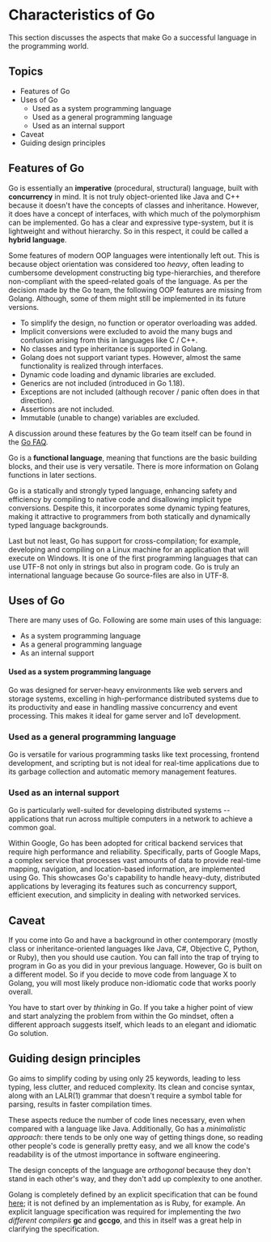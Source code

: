 # Characteristics of Go

This section discusses the aspects that make Go a successful language in the programming world.

## Topics

- Features of Go
- Uses of Go
  - Used as a system programming language
  - Used as a general programming language
  - Used as an internal support
- Caveat
- Guiding design principles

## Features of Go

Go is essentially an **imperative** (procedural, structural) language, built with **concurrency** in mind.
It is not truly object-oriented like Java and C++ because it doesn't have the concepts of classes and inheritance.
However, it does have a concept of interfaces, with which much of the polymorphism can be implemented.
Go has a clear and expressive type-system, but it is lightweight and without hierarchy.
So in this respect, it could be called a **hybrid language**.

Some features of modern OOP languages were intentionally left out.
This is because object orientation was considered too _heavy_, often leading to cumbersome development constructing big type-hierarchies, and therefore non-compliant with the speed-related goals of the language.
As per the decision made by the Go team, the following OOP features are missing from Golang.
Although, some of them might still be implemented in its future versions.

- To simplify the design, no function or operator overloading was added.
- Implicit conversions were excluded to avoid the many bugs and confusion arising from this in languages like C / C++.
- No classes and type inheritance is supported in Golang.
- Golang does not support variant types. However, almost the same functionality is realized through interfaces.
- Dynamic code loading and dynamic libraries are excluded.
- Generics are not included (introduced in Go 1.18).
- Exceptions are not included (although recover / panic often does in that direction).
- Assertions are not included.
- Immutable (unable to change) variables are excluded.

A discussion around these features by the Go team itself can be found in the [Go FAQ](https://go.dev/doc/faq).

Go is a **functional language**, meaning that functions are the basic building blocks, and their use is very versatile.
There is more information on Golang functions in later sections.

Go is a statically and strongly typed language, enhancing safety and efficiency by compiling to native code and disallowing implicit type conversions.
Despite this, it incorporates some dynamic typing features, making it attractive to programmers from both statically and dynamically typed language backgrounds.

Last but not least, Go has support for cross-compilation; for example, developing and compiling on a Linux machine for an application that will execute on Windows.
It is one of the first programming languages that can use UTF-8 not only in strings but also in program code.
Go is truly an international language because Go source-files are also in UTF-8.

## Uses of Go

There are many uses of Go. Following are some main uses of this language:

- As a system programming language
- As a general programming language
- As an internal support

#### Used as a system programming language

Go was designed for server-heavy environments like web servers and storage systems, excelling in high-performance distributed systems due to its productivity and ease in handling massive concurrency and event processing.
This makes it ideal for game server and IoT development.

### Used as a general programming language

Go is versatile for various programming tasks like text processing, frontend development, and scripting but is not ideal for real-time applications due to its garbage collection and automatic memory management features.

### Used as an internal support

Go is particularly well-suited for developing distributed systems -- applications that run across multiple computers in a network to achieve a common goal.

Within Google, Go has been adopted for critical backend services that require high performance and reliability.
Specifically, parts of Google Maps, a complex service that processes vast amounts of data to provide real-time mapping, navigation, and location-based information, are implemented using Go.
This showcases Go's capability to handle heavy-duty, distributed applications by leveraging its features such as concurrency support, efficient execution, and simplicity in dealing with networked services.

## Caveat

If you come into Go and have a background in other contemporary (mostly class or inheritance-oriented languages like Java, C#, Objective C, Python, or Ruby), then you should use caution.
You can fall into the trap of trying to program in Go as you did in your previous language.
However, Go is built on a different model.
So if you decide to move code from language X to Golang, you will most likely produce non-idiomatic code that works poorly overall.

You have to start over by _thinking_ in Go.
If you take a higher point of view and start analyzing the problem from within the Go mindset, often a different approach suggests itself, which leads to an elegant and idiomatic Go solution.

## Guiding design principles

Go aims to simplify coding by using only 25 keywords, leading to less typing, less clutter, and reduced complexity.
Its clean and concise syntax, along with an LALR(1) grammar that doesn't require a symbol table for parsing, results in faster compilation times.

These aspects reduce the number of code lines necessary, even when compared with a language like Java.
Additionally, Go has a _minimalistic approach_: there tends to be only one way of getting things done, so reading other people's code is generally pretty easy, and we all know the code's readability is of the utmost importance in software engineering.

The design concepts of the language are _orthogonal_ because they don't stand in each other's way, and they don't add up complexity to one another.

Golang is completely defined by an explicit specification that can be found [here](https://go.dev/ref/spec); it is not defined by an implementation as is Ruby, for example.
An explicit language specification was required for implementing the _two different compilers_ **gc** and **gccgo**, and this in itself was a great help in clarifying the specification.
